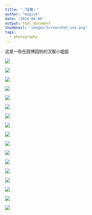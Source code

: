 ```yaml
---
title: "『轻舞』"
author: "magisk"
date: "2024-04-06"
output: html_document
thumbnail: "images/Screenshot_use.png"
tags: 
  - photography
---
```


这是一些在园博园拍的汉服小姐姐

<!--more-->
![](/images/fix_park_expo/DSC_0957-9.JPG)

![](/images/fix_park_expo/DSC_0959-10.JPG)

![](/images/fix_park_expo/DSC_0955-8.JPG)

![](/images/fix_park_expo/DSC_0954-7.JPG)

![](/images/fix_park_expo/DSC_0947-4.JPG)

![](/images/fix_park_expo/DSC_0949-5.JPG)

![](/images/fix_park_expo/DSC_0953-6.JPG)

![](/images/fix_park_expo/DSC_0963-11.JPG)

![](/images/fix_park_expo/DSC_0977-12.JPG)

![](/images/fix_park_expo/DSC_0987-13.JPG)

![](/images/fix_park_expo/DSC_0936-8.JPG)

![](/images/fix_park_expo/DSC_0941-9.JPG)

![](/images/fix_park_expo/DSC_0944-2.JPG)

![](/images/fix_park_expo/DSC_0945-3.JPG)

![](/images/fix_park_expo/DSC_1013-14.JPG)

![](/images/fix_park_expo/DSC_0001-15.JPG)

![](/images/fix_park_expo/DSC_0002-16.JPG)


